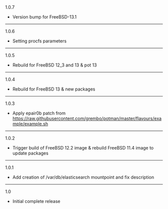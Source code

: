 1.0.7

* Version bump for FreeBSD-13.1

---

1.0.6

* Setting procfs parameters

---

1.0.5

* Rebuild for FreeBSD 12_3 and 13 & pot 13

---

1.0.4

* Rebuild for FreeBSD 13 & new packages

---

1.0.3

* Apply epair0b patch from https://raw.githubusercontent.com/grembo/potman/master/flavours/example/example.sh

---

1.0.2

* Trigger build of FreeBSD 12.2 image & rebuild FreeBSD 11.4 image to update packages

---

1.0.1

* Add creation of /var/db/elasticsearch mountpoint and fix description

---

1.0

* Initial complete release

